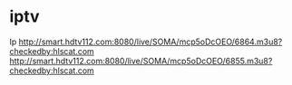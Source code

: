 # iptv
Ip
http://smart.hdtv112.com:8080/live/SOMA/mcp5oDcOEO/6864.m3u8?checkedby:hlscat.com
http://smart.hdtv112.com:8080/live/SOMA/mcp5oDcOEO/6855.m3u8?checkedby:hlscat.com

